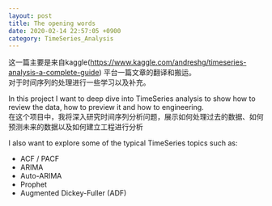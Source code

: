 ```yaml
---
layout: post
title: The opening words
date: 2020-02-14 22:57:05 +0900
category: TimeSeries_Analysis
---
```

这一篇主要是来自kaggle(https://www.kaggle.com/andreshg/timeseries-analysis-a-complete-guide) 平台一篇文章的翻译和搬运。  
对于时间序列的处理进行一些学习以及补充。  
  
  

In this project I want to deep dive into TimeSeries analysis to show how to review the data, how to preview it and how to engineering.  
在这个项目中，我将深入研究时间序列分析问题，展示如何处理过去的数据、如何预测未来的数据以及如何建立工程进行分析  

  


I also want to explore some of the typical TimeSeries topics such as:  
* ACF / PACF
* ARIMA
* Auto-ARIMA
* Prophet
* Augmented Dickey-Fuller (ADF)
